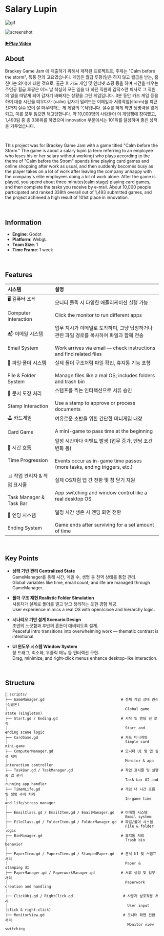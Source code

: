 # Salary Lupin

![gif](https://github.com/user-attachments/assets/10a77c3d-a390-45d8-b71d-570dbd78d0c2)

![screenshot](https://github.com/user-attachments/assets/0911d540-aae4-4daf-b335-bbc0253d763b)

#### <a href="https://www.youtube.com/watch?v=WHIqHyYsGUY&list=PLVgVcpUV3wTMd91EiLjE9PvgdMCfvKSws&index=15">▶️Play Video</a>

## About

Brackey Game Jam 에 제출하기 위해서 제작된 프로젝트로, 주제는 "Calm before the storm", 폭풍 전의 고요였습니다. 게임은 월급 루팡(일은 하지 않고 월급을 받는, 훔친다는 의미)에 대한 것으로, 출근 후 카드 게임 및 인터넷 쇼핑 등을 하며 시간을 떼우는 주인공 월급 루팡은 어느 날 착실히 모든 일을 다 하던 직원의 갑작스런 퇴사로 그 직원의 일을 떠맡게 되어 갑자기 바빠지는 상황을 그린 게임입니다. 3분 동안 카드 게임 등을 하며 대충 시간을 떼우다가 (calm) 갑자기 밀려드는 이메일과 서류작업(storm)을 퇴근 전까지 실수 없이 잘 마무리하는 게 게임의 목적입니다. 실수를 하게 되면 생명력을 잃게 되고, 이를 모두 잃으면 해고당합니다. 약 10,000명의 사람들이 이 게임잼에 참여했고, 1,493팀 중 총 338위를 하였으며 innovation 부문에서는 101위를 달성하며 좋은 성적을 거두었습니다. 

<br>

This project was for Brackey Game Jam with a game titled "Calm before the Storm." The game is about a salary lupin (a term referring to an employee who loses his or her salary without working) who plays according to the theme of "Calm before the Strom" spends time playing card games and online shopping after work as usual, and then suddenly becomes busy as the player takes on a lot of work after leaving the company unhappy with the company's elite employees doing a lot of work alone. After the game is played, you spend about three minutes(calm stage) playing card games, and then complete the tasks you receive by e-mail. About 10,000 people participated and ranked 338th overall out of 1,493 submitted games, and the project achieved a high result of 101st place in innovation.

<br>

## Information

- **Engine**: Godot
- **Platform**: WebgL
- **Team Size**: 1
- **Time Frame**: 1 week

<br>

## Features
시스템 | 설명
:--- | :---
🖥️ 컴퓨터 조작 <br><br> Computer Interaction | 모니터 클릭 시 다양한 애플리케이션 실행 가능 <br><br> Click the monitor to run different apps
📬 이메일 시스템 <br><br> Email System | 업무 지시가 이메일로 도착하며, 그냥 답장하거나 관련 파일 경로를 복사하여 파일과 함께 전송 <br><br> Work arrives via email — check instructions and find related files
📁 파일·폴더 시스템 <br><br> File & Folder System | 실제 폴더 구조처럼 파일 확인, 휴지통 기능 포함 <br><br> Manage files like a real OS; includes folders and trash bin
📝 문서 도장 처리 <br><br> Stamp Interaction | 스탬프를 찍는 인터랙션으로 서류 승인 <br><br> Use a stamp to approve or process documents
🕹️ 카드게임 <br><br> Card Game | 여유로운 초반을 위한 간단한 미니게임 내장 <br><br> A mini-game to pass time at the beginning
📅 시간 흐름 <br><br> Time Progression | 일정 시간마다 이벤트 발생 (업무 증가, 엔딩 조건 변화 등) <br><br> Events occur as in-game time passes (more tasks, ending triggers, etc.)
📊 작업 관리자 & 작업 표시줄 <br><br> Task Manager & Task Bar	| 실제 OS처럼 앱 간 전환 및 창 닫기 지원 <br><br> 	App switching and window control like a real desktop OS
📃 엔딩 시스템 <br><br> Ending System	| 일정 시간 생존 시 엔딩 화면 전환 <br><br> Game ends after surviving for a set amount of time

<br>

## Key Points
- **상태 기반 관리 Centralized State**<br>
GameManager를 통해 시간, 메일 수, 생명 등 전역 상태를 통합 관리. <br> Global variables like time, email count, and life are managed through GameManager.
  
- **폴더 구조 재현 Realistic Folder Simulation**<br>
사용자가 실제로 폴더를 열고 닫고 정리하는 듯한 경험 제공. <br> User experience mimics a real OS with open/close and hierarchy logic.

- **시나리오 기반 설계 Scenario Design**<br>
초반의 느긋함과 후반의 혼돈이 대비되도록 설계. <br>Peaceful intro transitions into overwhelming work — thematic contrast is intentional.
  
- **UI 윈도우 시스템 Window System** <br> 
창 드래그, 최소화, 우클릭 메뉴 등 인터랙션 구현. <br> Drag, minimize, and right-click menus enhance desktop-like interaction.

<br>

## Structure

```
📂 scripts/
├── GameManager.gd                                   # 전체 게임 상태 관리 (싱글톤)
│                                                      Global game state (singleton)
├── Start.gd / Ending.gd                             # 시작 및 엔딩 씬 로직
│                                                      Start and ending scene logic
├── CardGame.gd                                      # 카드 미니게임
│                                                      Simple card mini-game
├── ComputerManager.gd                               # 모니터 UI 및 앱 실행 제어
│                                                      Monitor & app interaction controller
├── TaskBar.gd / TaskManager.gd                      # 작업 표시줄 및 실행 중 앱 관리
│                                                      Task bar UI and running app handler
├── TimeNLife.gd                                     # 게임 내 시간 흐름 및 생명 수치 처리
│                                                      In-game time and life/stress manager
│
├── EmailClass.gd / EmailItem.gd / EmailManager.gd   # 이메일 시스템
│                                                      Email system
├── FileClass.gd / FolderItem.gd / FolderManager.gd  # 파일/폴더 시스템
│                                                      File & folder logic
├── BinManager.gd                                    # 휴지통 처리
│                                                      Trash bin behavior
│
├── PaperItem.gd / PapersItem.gd / StampedPaper.gd   # 문서 UI 및 스탬프 처리
│                                                      Paper & stamping UI
├── PaperManager.gd / PaperworkManager.gd            # 서류 생성 및 업무 처리
│                                                      Paperwork creation and handling
│
├── ClickObj.gd / RightClick.gd                       # 사용자 상호작용 처리
│                                                       User input (click & right-click)
├── MonitorView.gd                                    # 모니터 화면 전환 처리
                                                        Monitor view switching
```
<br>
